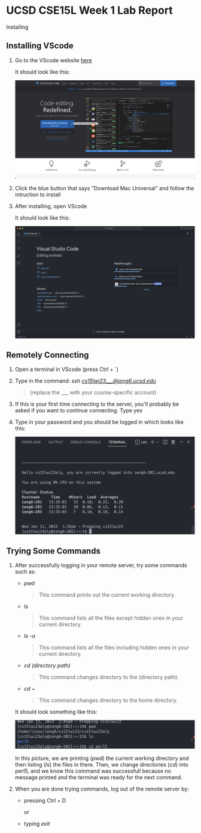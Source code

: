 # UCSD CSE15L Week 1 Lab Report

Installing

## Installing VScode

1. Go to the VScode website [here](https://code.visualstudio.com/) 

    It should look like this: 

    ![VScode website](VScodeWebsite.png)

2. Click the blue button that says "Download Mac Universal" and follow the intruction to install

3. After installing, open VScode

    It should look like this:
    
    ![VScode new window](VScodeNewWindow.png)
    

## Remotely Connecting

1. Open a terminal in VScode (press Ctrl + `)

2. Type in the command: *ssh cs15lwi23___@ieng6.ucsd.edu*

    > (replace the ___ with your course-specific account)
    
3. If this is your first time connecting to the server, you'll probably be asked if you want to continue connecting. Type yes

4. Type in your password and you should be logged in which looks like this:

    ![Terminal ssh success](TerminalSshSuccess.png)


## Trying Some Commands

1. After successfully logging in your remote server, try some commands such as:

    - *pwd* 
        > This command prints out the current working directory.
    - *ls*
        > This command lists all the files except hidden ones in your current directory.
    - *ls -a*
        > This command lists all the files including hidden ones in your current directory.
    - *cd (directory path)*
        > This command changes directory to the (directory path).
    - *cd ~*
        > This command changes directory to the home directory.

    It should look something like this:
    
    ![Trying commands](TryingCommands.png)
    
    In this picture, we are printing (*pwd*) the current working directory and then listing (*ls*) the files in there. Then, we change directories (*cd*) into perl5, and we know this command was successfull because no message printed and the terminal was ready for the next command.

2. When you are done trying commands, log out of the remote server by:

    - pressing Ctrl + D

        or
    
    - typing *exit*
